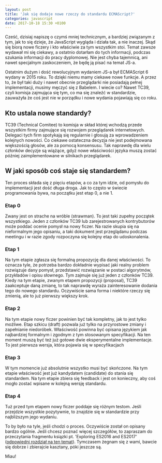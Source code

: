```yaml
---
layout: post
title: 'Jak się dodaje nowe rzeczy do standardu ECMAScript?'
categories: javascript
date: 2017-10-18 15:30 +0100
---
```


Cześć, dzisiaj napiszę o czymś mniej technicznym, a bardziej związanym z tym, jak to się dzieje, że JavaScript  wygląda i działa tak, a nie inaczej. Skąd się biorą nowe ficzery i kto właściwie za tym wszystkim stoi. Temat zawsze wydawał mi się ciekawy, a ostatnio dotarłam do tych informacji, podczas szukania informacji do pracy dyplomowej. Nie jest chyba tajemnicą, ani nawet specjalnym zaskoczeniem, że będę ją pisać na temat JS-a. 

Ostatnim dużym i dość rewolucyjnym wydaniem JS-a był ECMAScript 6 wydany w 2015 roku. To dzięki niemu mamy ciekawe nowe funkcje. A przez to, że był taki duży i nawet obecnie przeglądarki nie posiadają pełnej implementacji, musimy męczyć się z Babelem. I wiecie co? Nawet TC39, czyli komisja zajmująca się tym, co ma się znaleźć w standardzie, zauważyła że coś jest nie w porządku i nowe wydania pojawiają się co roku. 

## Kto ustala nowe standardy?

TC39 (Technical Comitee) to komisja w skład której wchodzą przede wszystkim firmy zajmujące się rozwojem przeglądarek internetowych. Delegaci tych firm spotykają się regularnie i głosują za wprowadzeniem kolejnych nowości. Co ciekawe ostateczna decyzja nie jest podejmowana większością głosów, ale za pomocą konsensusu. Tak naprawdę dla wielu członków decyzje są wiążące, gdyż nowe właściwości języka muszą zostać później zaimplementowane w silnikach przeglądarek. 

## W jaki sposób coś staje się standardem?

Ten proces składa się z pięciu etapów, a co za tym idzie, od pomysłu do implementacji jest dość długa droga. Jak to często w świecie programowania bywa, na początku jest etap 0, a nie 1.

### Etap 0

Zwany jest on strache na wróble (strawman). To jest taki zupełny początek wszystkiego. Jeden z członków TC39 lub zarejestrowanych kontrybutorów może poddać ocenie pomysł na nowy ficzer. Na razie skupia się na nieformalnym jego opisaniu, a taki dokument jest przeglądanu podczas meetingu i  w razie zgody rozpoczyna się kolejny etap do udoskonalenia.

### Etap 1

Na tym etapie zgłasza się formalną propozycję dla danej właściwości. To oznacza tyle, że potrzeba bardzo dokładnie wypisać jaki realny problem rozwiązuje dany pomysł, przedstawić rozwiązanie w postaci algorytmów, przykładów i opisu słownego. Tym zajmuje się już jeden z członków TC39. Kiedy na tym etapie, zwanym etapem propozycji (proposal), TC39 zaakceptuje daną zmianę, to tak naprawdę wyraża zainteresowanie dodania tego do nowego standardu. Oczywiście sama forma i niektóre rzeczy się zmienią, ale to już pierwszy większy krok.

### Etap 2

Na tym etapie nowy ficzer powinien być tak kompletny, jak to jest tylko możliwe. Etap szkicu (draft) pozwala już tylko na przyrostowe zmiany i zapełnianie niedoróbek. Właściwość powinna być opisana językiem jak najbardziej formalnym i zgodnym z tym stosowanym specyfikacji. Na ten moment muszą być też już gotowe dwie eksperymentalne implementacje. To jest pierwsza wersja, która pojawia się w specyfikacjach

### Etap 3

W tym momencie już absolutnie wszystko musi być skończone. Na tym etapie właściwość jest już kandydatem (candidate) do stania się standardem. Na tym etapie zbiera się feedback i jest on konieczny, aby coś mogło zostać wpisane w kolejną wersję standardu. 

### Etap 4

Tuż przed tym etapem nowy ficzer poddaje się różnym testom. Jeśli przejdzie wszystkie pozytywnie, to znajdzie się w standardzie przy najbliższym jego wydaniu.

To by było na tyle, jeśli chodzi o proces. Oczywiście został on opisany bardzo ogólnie. Jeśli chcesz poznać więcej szczegółów, to zapraszam do przeczytania fragmentu ksiązki pt. 'Exploring ES2016 and ES2017' ([odpowiedni rozdział na ten temat](http://exploringjs.com/es2016-es2017/ch_tc39-process.html)). Tymczasem żegnam się z wami, bawcie się dobrze i zbierajcie kasztany, póki jeszcze są.

Miau!

